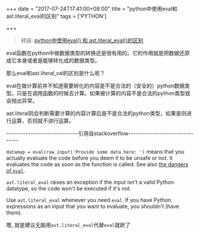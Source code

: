 +++
date = "2017-07-24T17:41:00+08:00"
title = "python中使用eval和ast.literal_eval的区别"
tags = ['PYTHON']

+++

> 转自: [python中使用eval() 和 ast.literal_eval()的区别](http://blog.csdn.net/yisuowushinian/article/details/45644299)

eval函数在python中做数据类型的转换还是很有用的。它的作用就是把数据还原成它本身或者是能够转化成的数据类型。

那么eval和ast.literal_val的区别是什么呢？

eval在做计算前并不知道需要转化的内容是不是合法的（安全的）python数据类型。只是在调用函数的时候去计算。如果被计算的内容不是合法的python类型就会抛出异常。

ast.literal则会判断需要计算的内容计算后是不是合法的python类型，如果是则进行运算，否则就不进行运算。

------------------------------引用自stackoverflow--------------------------------

`datamap = eval(raw_input('Provide some data here: ')` means that you actually evaluate the code before you deem it to be unsafe or not. It evaluates the code as soon as the function is called. See also [the dangers of `eval`](http://nedbatchelder.com/blog/201206/eval_really_is_dangerous.html).

`ast.literal_eval` raises an exception if the input isn't a valid Python datatype, so the code won't be executed if it's not.

Use `ast.literal_eval` whenever you need `eval`. If you have Python expressions as an input that you want to evaluate, you shouldn't (have them).

嗯, 就是建议无脑用`ast.literal_eval`代替`eval`就欧了